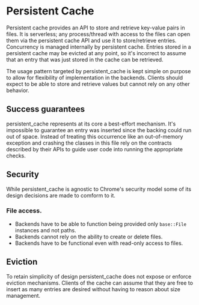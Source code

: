 # Persistent Cache

Persistent cache provides an API to store and retrieve key-value pairs in
files. It is serverless; any process/thread with access to the files can open
them via the persistent cache API and use it to store/retrieve entries.
Concurrency is managed internally by persistent cache. Entries stored in a
persistent cache may be evicted at any point, so it's incorrect to assume that
an entry that was just stored in the cache can be retrieved.

The usage pattern targeted by persistent_cache is kept simple on purpose to
allow for flexibility of implementation in the backends. Clients should expect
to be able to store and retrieve values but cannot rely on any other behavior.

## Success guarantees

persistent_cache represents at its core a best-effort mechanism. It's
impossible to guarantee an entry was inserted since the backing could run out
of space.  Instead of treating this occurrence like an out-of-memory exception
and crashing the classes in this file rely on the contracts described by their
APIs to guide user code into running the appropriate checks.

## Security

While persistent_cache is agnostic to Chrome's security model some of its
design decisions are made to comform to it.

### File access.

* Backends have to be able to function being provided only `base::File` instances and not paths.
* Backends cannot rely on the ability to create or delete files.
* Backends have to be functional even with read-only access to files.

## Eviction

To retain simplicity of design persistent_cache does not expose or enforce
eviction mechanisms.  Clients of the cache can assume that they are free to
insert as many entries are desired without having to reason about size
management.
